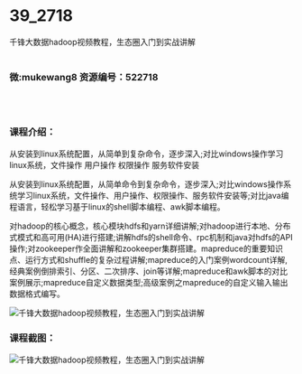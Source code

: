 # 39_2718
千锋大数据hadoop视频教程，生态圈入门到实战讲解
<br/></br>
<h3>微:mukewang8 资源编号：522718</h3>
<br/></br>
<h3>课程介绍：</h3>
<p>从安装到linux系统配置，从简单到复杂命令，逐步深入;对比windows操作学习linux系统，文件操作 用户操作 权限操作 服务软件安装</p>
<div class="intro-course">
<p>从安装到linux系统配置，从简单命令到复杂命令，逐步深入;对比windows操作系统学习linux系统，文件操作、用户操作、权限操作、服务软件安装等;对比java编程语言，轻松学习基于linux的shell脚本编程、awk脚本编程。</p>
<p>对hadoop的核心概念，核心模块hdfs和yarn详细讲解;对hadoop进行本地、分布式模式和高可用(HA)进行搭建;讲解hdfs的shell命令、rpc机制和java对hdfs的API操作;对zookeeper作全面讲解和zookeeper集群搭建。mapreduce的重要知识点、运行方式和shuffle的复杂过程讲解;mapreduce的入门案例wordcount详解,经典案例倒排索引、分区、二次排序、join等详解;mapreduce和awk脚本的对比案例展示;mapreduce自定义数据类型;高级案例之mapreduce的自定义输入输出数据格式编写。</p>
</div>
<p><img src="https://www.ko996.com/wp-content/uploads/img/2018/06/2-1-300x134.png" alt="千锋大数据hadoop视频教程，生态圈入门到实战讲解"></p>
<div class="info-desc">
<h3>课程截图：</h3>
<p><img src="https://www.ko996.com/wp-content/uploads/img/2018/06/3-1.png" alt="千锋大数据hadoop视频教程，生态圈入门到实战讲解"></p>


			
</div>
